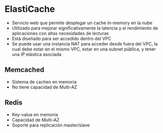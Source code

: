 # ElastiCache

- Servicio web que permite desplegar un cache in-memory en la nube
- Utilizado para mejorar significativamente la latencia y el rendimiento de aplicaciones con altas necesidades de lecturas
- Está diseñado para ser accedido dentro del VPC
- Se puede usar una instancia NAT para acceder desde fuera del VPC, la cual debe estar en el mismo VPC, estar en una subnet pública, y tener una IP elástica asociada

## Memcached

- Sistema de cacheo en memoria
- No tiene capacidad de Multi-AZ

## Redis

- Key-value en memoria
- Capacidad de Multi-AZ
- Soporte para replicación master/slave